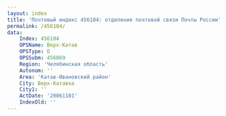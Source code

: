```yaml
---
layout: index
title: 'Почтовый индекс 456104: отделение почтовой связи Почты России'
permalink: /456104/
data:
    Index: 456104
    OPSName: Верх-Катав
    OPSType: О
    OPSSubm: 456069
    Region: 'Челябинская область'
    Autonom: ''
    Area: 'Катав-Ивановский район'
    City: Верх-Катавка
    City1: ''
    ActDate: '20061101'
    IndexOld: ''
---
```


